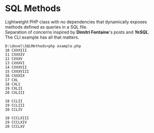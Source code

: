 # SQL Methods
Lightweight PHP class with no dependencies that dynamically exposes methods defined as queries in a SQL file.<br/>
Separation of concerns inspired by __Dimitri Fontaine__'s posts and ***YeSQL***.
The CLI example has all that matters.
```
D:\devel\SQLMethods>php example.php
10 CXXXIII
11 CXXXIV
12 CXXXV
13 CXXXVI
14 CXXXVII
15 CXXXVIII
16 CXXXIX
17 CXL
18 CXLI
19 CXLII
20 CXLIII

18 CCLII
19 CCLIII
20 CCLIV

18 CCCLXIII
19 CCCLXIV
20 CCCLXV
```
